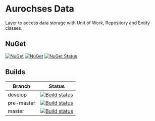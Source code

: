 # Aurochses Data

Layer to access data storage with Unit of Work, Repository and Entity classes.

## NuGet

[![NuGet](https://img.shields.io/nuget/v/Aurochses.Data.svg?style=flat-square)](https://www.nuget.org/packages/Aurochses.Data)
[![NuGet](https://img.shields.io/nuget/dt/Aurochses.Data.svg?style=flat-square)](https://www.nuget.org/packages/Aurochses.Data)
[![NuGet Status](http://nugetstatus.com/Aurochses.Data.png)](http://nugetstatus.com/packages/Aurochses.Data)

## Builds

Branch          | Status 
----------------|--------
develop    | [![Build status](https://aurochses.visualstudio.com/Aurochses.GitHub/_apis/build/status/Aurochses.Data_CI?branchName=develop)](https://aurochses.visualstudio.com/Aurochses.GitHub/_build/latest?definitionId=373)
pre-master | [![Build status](https://aurochses.visualstudio.com/Aurochses.GitHub/_apis/build/status/Aurochses.Data_CI?branchName=pre-master)](https://aurochses.visualstudio.com/Aurochses.GitHub/_build/latest?definitionId=373)
master     | [![Build status](https://aurochses.visualstudio.com/Aurochses.GitHub/_apis/build/status/Aurochses.Data_CI?branchName=master)](https://aurochses.visualstudio.com/Aurochses.GitHub/_build/latest?definitionId=373)